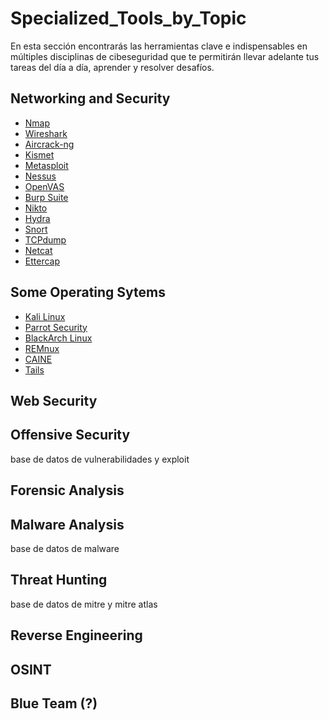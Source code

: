 # Specialized_Tools_by_Topic
En esta sección encontrarás las herramientas clave e indispensables en múltiples disciplinas de cibeseguridad que te permitirán llevar adelante tus tareas del día a día, aprender y resolver desafíos.


## Networking and Security
- [Nmap](https://nmap.org/)  
- [Wireshark](https://www.wireshark.org/) 
- [Aircrack-ng](https://www.aircrack-ng.org/)   
- [Kismet](https://www.kismetwireless.net/)  
- [Metasploit](https://www.metasploit.com/)  
- [Nessus](https://www.tenable.com/downloads/nessus?loginAttempted=true)  
- [OpenVAS](https://openvas.org/)  
- [Burp Suite](https://portswigger.net/burp/communitydownload)  
- [Nikto](https://github.com/sullo/nikto)  
- [Hydra](https://github.com/hydralauncher/hydra)  
- [Snort](https://www.snort.org/)  
- [TCPdump](https://www.tcpdump.org/)  
- [Netcat](https://nmap.org/ncat/)  
- [Ettercap](https://www.ettercap-project.org/)  

## Some Operating Sytems
- [Kali Linux](https://www.kali.org/)   
- [Parrot Security](https://www.parrotsec.org/)  
- [BlackArch Linux](https://www.blackarch.org/)  
- [REMnux](https://remnux.org/)  
- [CAINE](https://www.caine-live.net/)  
- [Tails](https://tails.net/)  

## Web Security
## Offensive Security
base de datos de vulnerabilidades y exploit
## Forensic Analysis
## Malware Analysis
base de datos de malware
## Threat Hunting
base de datos de mitre y mitre atlas
## Reverse Engineering
## OSINT
## Blue Team (?)
